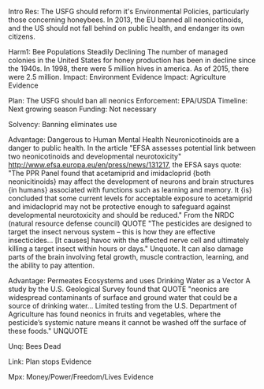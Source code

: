 Intro
	Res: The USFG should reform it's Environmental Policies, particularly those concerning honeybees.
	In 2013, the EU banned all neonicotinoids, and the US should not fall behind on public health, and endanger its own citizens.
	

Harm1: Bee Populations Steadily Declining
	The number of managed colonies in the United States for honey production has been in decline since the 1940s. In 1998, there were 5 million hives in america. As of 2015, there were 2.5 million. 
	Impact: Environment
		Evidence
	Impact: Agriculture
		Evidence

Plan: The USFG should ban all neonics
	Enforcement: EPA/USDA
	Timeline: Next growing season
	Funding: Not necessary

Solvency: Banning eliminates use

Advantage: Dangerous to Human Mental Health
	Neuronicotinoids are a danger to public health. In the article "EFSA assesses potential link between two neonicotinoids and developmental neurotoxicity" http://www.efsa.europa.eu/en/press/news/131217, the EFSA says quote: "The PPR Panel found that acetamiprid  and imidacloprid {both neonicitinoids} may affect the development of neurons and brain structures {in humans} associated with functions such as learning and memory. It {is} concluded that some current levels for acceptable exposure to acetamiprid and imidacloprid may not be protective enough to safeguard against developmental neurotoxicity and should be reduced." From the NRDC (natural resource defense council) QUOTE "The pesticides are designed to target the insect nervous system – this is how they are effective insecticides... [It causes] havoc with the affected nerve cell and ultimately killing a target insect within hours or days." Unquote. It can also damage parts of the brain involving fetal growth, muscle contraction, learning, and the ability to pay attention.

Advantage: Permeates Ecosystems and uses Drinking Water as a Vector
	A study by the U.S. Geological Survey found that QUOTE "neonics are widespread contaminants of surface and ground water that could be a source of drinking water... Limited testing from the U.S. Department of Agriculture has found neonics in fruits and vegetables, where the pesticide’s systemic nature means it cannot be washed off the surface of these foods." UNQUOTE	
	
Unq: Bees Dead

Link: Plan stops
	Evidence

Mpx: Money/Power/Freedom/Lives
	Evidence

